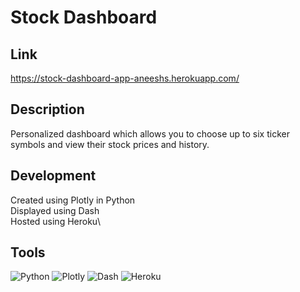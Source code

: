 # Stock Dashboard

## Link 
https://stock-dashboard-app-aneeshs.herokuapp.com/

## Description
Personalized dashboard which allows you to choose up to six ticker symbols and view their stock prices and history.

## Development
Created using Plotly in Python\
Displayed using Dash\
Hosted using Heroku\

## Tools
![Python](https://img.shields.io/badge/python-3670A0?style=for-the-badge&logo=python&logoColor=ffdd54)
![Plotly](https://img.shields.io/badge/Plotly-%233F4F75.svg?style=for-the-badge&logo=plotly&logoColor=white)
![Dash](https://img.shields.io/badge/dash-008DE4?style=for-the-badge&logo=dash&logoColor=white)
![Heroku](https://img.shields.io/badge/heroku-%23430098.svg?style=for-the-badge&logo=heroku&logoColor=white)


